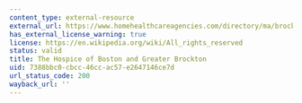 ```yaml
---
content_type: external-resource
external_url: https://www.homehealthcareagencies.com/directory/ma/brockton/hospice-of-boston-and-hospice-of-greater-brockton/62001/
has_external_license_warning: true
license: https://en.wikipedia.org/wiki/All_rights_reserved
status: valid
title: The Hospice of Boston and Greater Brockton
uid: 7388bbc0-cbcc-46cc-ac57-e2647146ce7d
url_status_code: 200
wayback_url: ''
---
```

